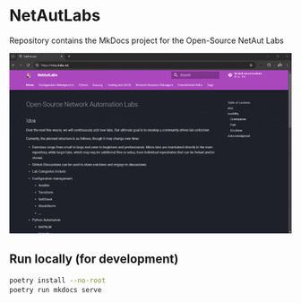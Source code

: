# NetAutLabs

Repository contains the MkDocs project for the Open-Source NetAut Labs

![demo](docs/assets/demo.gif)

## Run locally (for development)

```bash
poetry install --no-root
poetry run mkdocs serve
```
